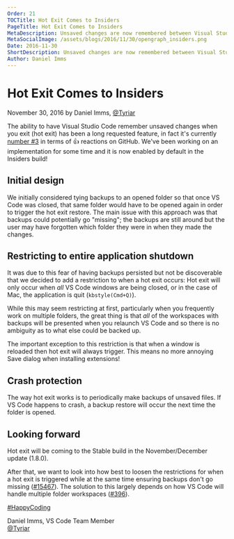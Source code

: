 ```yaml
---
Order: 21
TOCTitle: Hot Exit Comes to Insiders
PageTitle: Hot Exit Comes to Insiders
MetaDescription: Unsaved changes are now remembered between Visual Studio Code sessions.
MetaSocialImage: /assets/blogs/2016/11/30/opengraph_insiders.png
Date: 2016-11-30
ShortDescription: Unsaved changes are now remembered between Visual Studio Code sessions.
Author: Daniel Imms
---
```


# Hot Exit Comes to Insiders

November 30, 2016 by Daniel Imms, [@Tyriar](https://twitter.com/Tyriar)

The ability to have Visual Studio Code remember unsaved changes when you exit (hot exit) has been a long requested feature, in fact it's currently [number #3](https://github.com/Microsoft/vscode/issues/101) in terms of 👍 reactions on GitHub. We've been working on an implementation for some time and it is now enabled by default in the Insiders build!

## Initial design

We initially considered tying backups to an opened folder so that once VS Code was closed, that same folder would have to be opened again in order to trigger the hot exit restore. The main issue with this approach was that backups could potentially go "missing"; the backups are still around but the user may have forgotten which folder they were in when they made the changes.

## Restricting to entire application shutdown

It was due to this fear of having backups persisted but not be discoverable that we decided to add a restriction to when a hot exit occurs: Hot exit will only occur when *all* VS Code windows are being closed, or in the case of Mac, the application is quit (`kbstyle(Cmd+Q)`).

While this may seem restricting at first, particularly when you frequently work on multiple folders, the great thing is that *all* of the workspaces with backups will be presented when you relaunch VS Code and so there is no ambiguity as to what else could be backed up.

The important exception to this restriction is that when a window is reloaded then hot exit will always trigger. This means no more annoying Save dialog when installing extensions!

## Crash protection

The way hot exit works is to periodically make backups of unsaved files. If VS Code happens to crash, a backup restore will occur the next time the folder is opened.

## Looking forward

Hot exit will be coming to the Stable build in the November/December update (1.8.0).

After that, we want to look into how best to loosen the restrictions for when a hot exit is triggered while at the same time ensuring backups don't go missing ([#15467](https://github.com/Microsoft/vscode/issues/15467)). The solution to this largely depends on how VS Code will handle multiple folder workspaces ([#396](https://github.com/Microsoft/vscode/issues/396)).

[#HappyCoding](https://twitter.com/hashtag/HappyCoding?src=hash)

Daniel Imms, VS Code Team Member <br>
[@Tyriar](https://twitter.com/Tyriar)
